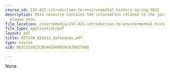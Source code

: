 ```yaml
---
course_id: 21h-421-introduction-to-environmental-history-spring-2011
description: This resource contains the information related to the journal of the
  plague year.
file_location: /coursemedia/21h-421-introduction-to-environmental-history-spring-2011/0b1c31e012c05442064039c62042f4b6_MIT21H_421S11_defoeques.pdf
file_type: application/pdf
layout: pdf
title: MIT21H_421S11_defoeques.pdf
type: course
uid: 0b1c31e012c05442064039c62042f4b6

---
```

None